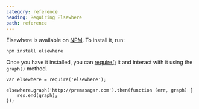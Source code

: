```yaml
---
category: reference
heading: Requiring Elsewhere
path: reference
---
```


Elsewhere is available on [NPM][npm]. To install it, run:

    npm install elsewhere

Once you have it installed, you can [require()][require] it and interact with it using the `graph()` method.

    var elsewhere = require('elsewhere');

    elsewhere.graph('http://premasagar.com').then(function (err, graph) {
        res.end(graph);
    });


[npm]: https://npmjs.org/package/elsewhere
[require]: http://nodejs.org/api/globals.html#globals_require